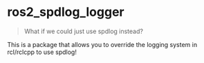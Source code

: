 # ros2_spdlog_logger

> What if we could just use spdlog instead?

This is a package that allows you to override the logging system in rcl/rclcpp to use spdlog!
